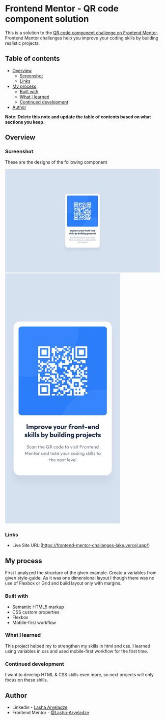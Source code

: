 # Frontend Mentor - QR code component solution

This is a solution to the [QR code component challenge on Frontend Mentor](https://www.frontendmentor.io/challenges/qr-code-component-iux_sIO_H). Frontend Mentor challenges help you improve your coding skills by building realistic projects.

## Table of contents

- [Overview](#overview)
  - [Screenshot](#screenshot)
  - [Links](#links)
- [My process](#my-process)
  - [Built with](#built-with)
  - [What I learned](#what-i-learned)
  - [Continued development](#continued-development)
- [Author](#author)

**Note: Delete this note and update the table of contents based on what sections you keep.**

## Overview

### Screenshot

These are the designs of the following component

![Desktop--Version](./design/desktop-design.jpg)
![Mobile--Version](./design/mobile-design.jpg)

### Links

- Live Site URL:(https://frontend-mentor-challanges-lake.vercel.app/)

## My process

First I analyzed the structure of the given example. Create a variables from given style-guide. As it was one dimensional layout I though there was no use of Flexbox or Grid and build layout only with margins.

### Built with

- Semantic HTML5 markup
- CSS custom properties
- Flexbox
- Mobile-first workflow

### What I learned

This project helped my to strengthen my skills in html and css. I learned using variables in css and used mobile-first workflow for the first time.

### Continued development

I want to develop HTML & CSS skills even more, so next projects will only focus on these shills.

## Author

- Linkedin - [Lasha Arveladze](https://www.linkedin.com/in/lasha-arveladze-3a233b327/)
- Frontend Mentor - [@Lasha-Arveladze](https://www.frontendmentor.io/profile/Lasha-Arveladze)
